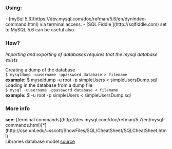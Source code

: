 <h3>Using:</h3>
- [mySql 5.6](https://dev.mysql.com/doc/refman/5.6/en/dynindex-command.html) via terminal access. 
- [SQL Fiddle ](http://sqlfiddle.com) set to MySQL 5.6 can be useful also.

<h3>How?</h3>
<em> Importing and exporting of databases requires that the mysql database exists </br></em>
<p>Creating a dump of the database </br>
<code>$ mysqldump -uusername -ppassword database &gt filename </code> </br>
<b>example:</b> $ mysqldump -u root -p simpleUsers < simpleUsersDump.sql
</br>
Loading in the database from a dump file </br>
<code>$ mysql -uusername -ppassword database &lt filename </code> </br>
<b>example:</b> $ -u root -p simpleUsers &lt simpleUsersDump.sql 
</p>

<h3>More info</h3>
<b>see:</b> [terminal commands](http://dev.mysql.com/doc/refman/5.7/en/mysql-commands.html)[*](http://cse.unl.edu/~sscott/ShowFiles/SQL/CheatSheet/SQLCheatSheet.html)<br />
Libraries database model <a href="http://i.stack.imgur.com/Ok1Xp.png">source</a><br />

